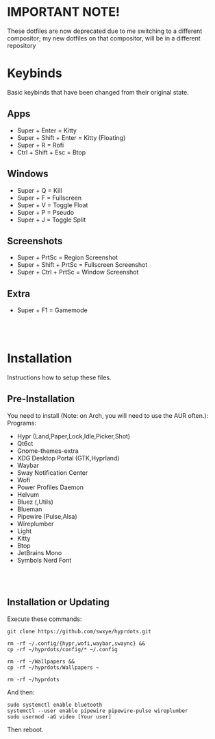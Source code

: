 # IMPORTANT NOTE!
These dotfiles are now deprecated due to me switching to a different compositor; my new dotfiles on that compositor, will be in a different repository



# Keybinds
Basic keybinds that have been changed from their original state.
<br>

## Apps
- Super + Enter = Kitty
- Super + Shift + Enter = Kitty (Floating)
- Super + R = Rofi
- Ctrl + Shift + Esc = Btop

## Windows
- Super + Q = Kill
- Super + F = Fullscreen
- Super + V = Toggle Float
- Super + P = Pseudo
- Super + J = Toggle Split

## Screenshots
- Super + PrtSc = Region Screenshot
- Super + Shift + PrtSc = Fullscreen Screenshot
- Super + Ctrl + PrtSc = Window Screenshot

## Extra
- Super + F1 = Gamemode
<br>
<br>

# Installation
Instructions how to setup these files.
<br>

## Pre-Installation
You need to install (Note: on Arch, you will need to use the AUR often.):
Programs:
- Hypr (Land,Paper,Lock,Idle,Picker,Shot)
- Qt6ct
- Gnome-themes-extra
- XDG Desktop Portal (GTK,Hyprland)
- Waybar
- Sway Notification Center
- Wofi
- Power Profiles Daemon
- Helvum
- Bluez (,Utils)
- Blueman
- Pipewire (Pulse,Alsa)
- Wireplumber
- Light
- Kitty
- Btop
- JetBrains Mono
- Symbols Nerd Font
<br>
<br>

## Installation or Updating

Execute these commands:
```
git clone https://github.com/swxye/hyprdots.git

rm -rf ~/.config/{hypr,wofi,waybar,swaync} &&
cp -rf ~/hyprdots/config/* ~/.config

rm -rf ~/Wallpapers &&
cp -rf ~/hyprdots/Wallpapers ~

rm -rf ~/hyprdots
```
And then:
```
sudo systemctl enable bluetooth
systemctl --user enable pipewire pipewire-pulse wireplumber
sudo usermod -aG video [Your user]
```
Then reboot.
